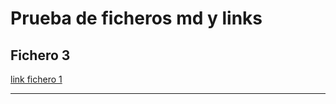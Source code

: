 Prueba de ficheros md y links
=============================

Fichero 3
------------


[link fichero 1][a_fichero_1]


-------------------------
[a_fichero_1]: fichero1.html